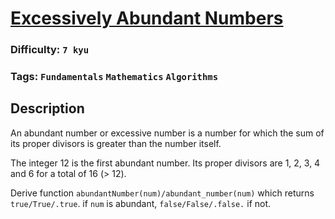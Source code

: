 # [Excessively Abundant Numbers](https://www.codewars.com/kata/56a75b91688b49ad94000015)

### Difficulty: `7 kyu`

### Tags: `Fundamentals` `Mathematics` `Algorithms`

## Description

An abundant number or excessive number is a number for which the sum of its proper divisors is greater than the number itself.

The integer 12 is the first abundant number. Its proper divisors are 1, 2, 3, 4 and 6 for a total of 16 (> 12).

Derive function `abundantNumber(num)/abundant_number(num)` which returns `true/True/.true`. if `num` is abundant, `false/False/.false.` if not.